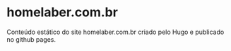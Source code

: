 # homelaber.com.br
Conteúdo estático do site homelaber.com.br criado pelo Hugo e publicado no github pages.
